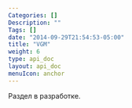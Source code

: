 ```yaml
---
Categories: []
Description: ""
Tags: []
date: "2014-09-29T21:54:53-05:00"
title: "VGM"
weight: 6
type: api_doc
layout: api_doc
menuIcon: anchor
---
```



Раздел в разработке.
